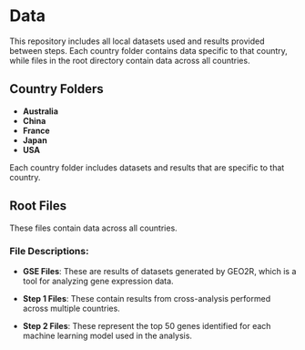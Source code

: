 # Data

This repository includes all local datasets used and results provided between steps. Each country folder contains data specific to that country, while files in the root directory contain data across all countries.

## Country Folders
- **Australia**
- **China**
- **France**
- **Japan**
- **USA**

Each country folder includes datasets and results that are specific to that country.

## Root Files
These files contain data across all countries.

### File Descriptions:
- **GSE Files**: These are results of datasets generated by GEO2R, which is a tool for analyzing gene expression data.
  
- **Step 1 Files**: These contain results from cross-analysis performed across multiple countries.

- **Step 2 Files**: These represent the top 50 genes identified for each machine learning model used in the analysis.
